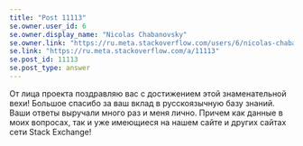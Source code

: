 ```yaml
---
title: "Post 11113"
se.owner.user_id: 6
se.owner.display_name: "Nicolas Chabanovsky"
se.owner.link: "https://ru.meta.stackoverflow.com/users/6/nicolas-chabanovsky"
se.link: "https://ru.meta.stackoverflow.com/a/11113"
se.post_id: 11113
se.post_type: answer
---
```

<p>От лица проекта поздравляю вас с достижением этой знаменательной вехи! Большое спасибо за ваш вклад в русскоязычную базу знаний. Ваши ответы выручали много раз и меня лично. Причем как данные в моих вопросах, так и уже имеющиеся на нашем сайте и других сайтах сети Stack Exchange!</p>

